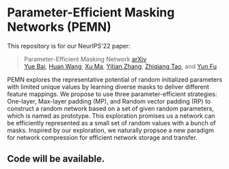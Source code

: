 # Parameter-Efficient Masking Networks (PEMN)

This repository is for our NeurIPS'22 paper:
> Parameter-Efficient Masking Network [arXiv](https://arxiv.org/abs/2210.06699) \
> [Yue Bai](https://yueb17.github.io/), [Huan Wang](http://huanwang.tech/), [Xu Ma](https://ma-xu.github.io/), [Yitian Zhang](https://bespontaneous.github.io/homepage/), [Zhiqiang Tao](http://ztao.cc/), and [Yun Fu](http://www1.ece.neu.edu/~yunfu/)

PEMN explores the representative potential of random initialized parameters with limited unique values by learning diverse masks to deliver different feature mappings. We propose to use three parameter-efficient strategies: One-layer, Max-layer padding (MP), and Random vector padding (RP) to construct a random network based on a set of given random parameters, which is named as prototype. This exploration promises us a network can be efficiently represented as a small set of random values with a bunch of masks. Inspired by our exploration, we naturally propsoe a new paradigm for network compression for efficient network storage and transfer.

## Code will be available.
